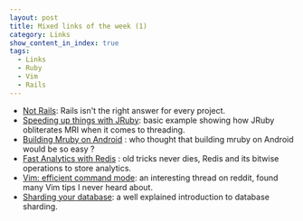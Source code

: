 ```yaml
---
layout: post
title: Mixed links of the week (1)
category: Links
show_content_in_index: true
tags:
  - Links
  - Ruby
  - Vim 
  - Rails
---
```

- [Not Rails](http://blog.arkency.comb2012/11/not-rails/): Rails isn't
  the right answer for every project. 
- [Speeding up things with JRuby](http://www.mutuallyhuman.com/blog/2012/11/26/speeding-things-up-with-jruby/): basic example showing how JRuby obliterates MRI when it comes to threading.
- [Building Mruby on Android](http://podtynnyi.com/2012/11/29/build-mruby-for-android/) : who thought that building mruby on Android would be so easy ?
- [Fast Analytics with Redis](http://elcuervo.github.com/minuteman/) :
  old tricks never dies, Redis and its bitwise operations to store analytics.
- [Vim: efficient command mode](http://www.reddit.com/r/vim/comments/141vhx/efficient_command_mode): an interesting thread on reddit, found many Vim tips I never heard about.
- [Sharding your database](http://craigkerstiens.com/2012/11/30/sharding-your-database/): a well explained introduction to database sharding.
